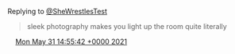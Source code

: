 Replying to [@SheWrestlesTest](https://twitter.com/TheyWrestleTest/status/1398264267942543369)

> sleek photography makes you light up the room quite literally

<img src="../../media/tweet.ico" width="12" /> [Mon May 31 14:55:42 +0000 2021](https://twitter.com/DromerDenker/status/1399379063022751745)